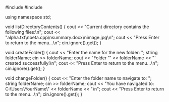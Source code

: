 #include <iostream>
#include <string>

using namespace std;

void listDirectoryContents() {
    cout << "Current directory contains the following files:\n";
    cout << "alpha.txt\nbeta.cpp\nsummary.docx\nimage.jpg\n";
    cout << "Press Enter to return to the menu...\n";
    cin.ignore().get();
}

void createFolder() {
    cout << "Enter the name for the new folder: ";
    string folderName;
    cin >> folderName;
    cout << "Folder '" << folderName << "' created successfully!\n";
    cout << "Press Enter to return to the menu...\n";
    cin.ignore().get();
}

void changeFolder() {
    cout << "Enter the folder name to navigate to: ";
    string folderName;
    cin >> folderName;
    cout << "You have navigated to: C:\\Users\\YourName\\" << folderName << "\n";
    cout << "Press Enter to return to the menu...\n";
    cin.ignore().get();
}
